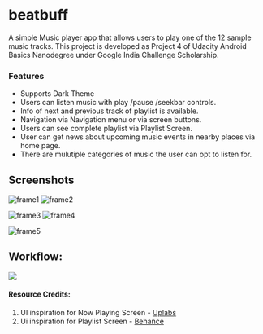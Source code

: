 # beatbuff
A simple Music player app that allows users to play one of the 12 sample music tracks.
This project is developed as Project 4 of Udacity Android Basics Nanodegree under Google India Challenge Scholarship.

### Features
 - Supports Dark Theme 
 - Users can listen music with play /pause /seekbar controls.
 - Info of next and previous track of playlist is available.
 - Navigation via Navigation menu or via screen buttons.
 - Users can see complete playlist via Playlist Screen.
 - User can get news about upcoming music events in nearby places via home page.
 - There are mulutiple categories of music the user can opt to listen for.

## Screenshots

![frame1](https://user-images.githubusercontent.com/13984005/46253117-6d6d9400-c491-11e8-84da-7f6cc9cdc167.png)  ![frame2](https://user-images.githubusercontent.com/13984005/46253118-6d6d9400-c491-11e8-9f89-d69c4a092900.png)

![frame3](https://user-images.githubusercontent.com/13984005/46253119-6d6d9400-c491-11e8-8be9-1b7ffe43c9ed.png)  ![frame4](https://user-images.githubusercontent.com/13984005/46253120-6d6d9400-c491-11e8-9a07-2962c9143349.png)

![frame5](https://user-images.githubusercontent.com/13984005/46253121-6e062a80-c491-11e8-89d6-98b2e62a0c4f.png)

## Workflow:
<a href="https://www.youtube.com/watch?v=_Qg_zn-vIpI" target="_blank">
	<img src="https://user-images.githubusercontent.com/13984005/46254611-6786ab80-c4af-11e8-9cfd-17d1217e3bb6.png" align="BeatBuff - Single Screen App [Working Demo]" />
</a>


#### Resource Credits:
 1. UI inspiration for Now Playing Screen - [Uplabs](https://www.uplabs.com/)
 2. Ui inspiration for Playlist Screen - [Behance](https://www.behance.net/)

